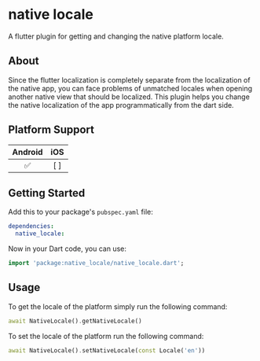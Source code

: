# native locale

A flutter plugin for getting and changing the native platform locale. 

## About

Since the flutter localization is completely separate from the localization of the native app, you can face problems of unmatched locales when opening another native view that should be localized.
This plugin helps you change the native localization of the app programmatically from the dart side.


## Platform Support

| Android | iOS |
| :-----: | :-: |
|   ✅   |  [ ] |

## Getting Started

Add this to your package's `pubspec.yaml` file:
```yaml
dependencies:
  native_locale:
```

Now in your Dart code, you can use:
```dart
import 'package:native_locale/native_locale.dart';
```

## Usage
To get the locale of the platform simply run the following command:

```dart
await NativeLocale().getNativeLocale()
```

To set the locale of the platform run the following command:
```dart
await NativeLocale().setNativeLocale(const Locale('en'))
```

